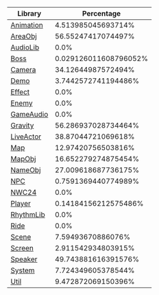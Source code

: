| Library | Percentage |
| ------------- | ------------- |
| [Animation](https://github.com/shibbo/Petari/blob/main/docs/lib/Animation.md) | 4.513985045693714% |
| [AreaObj](https://github.com/shibbo/Petari/blob/main/docs/lib/AreaObj.md) | 56.55247417074497% |
| [AudioLib](https://github.com/shibbo/Petari/blob/main/docs/lib/AudioLib.md) | 0.0% |
| [Boss](https://github.com/shibbo/Petari/blob/main/docs/lib/Boss.md) | 0.029126011608796052% |
| [Camera](https://github.com/shibbo/Petari/blob/main/docs/lib/Camera.md) | 34.12644987572494% |
| [Demo](https://github.com/shibbo/Petari/blob/main/docs/lib/Demo.md) | 3.7442572741194486% |
| [Effect](https://github.com/shibbo/Petari/blob/main/docs/lib/Effect.md) | 0.0% |
| [Enemy](https://github.com/shibbo/Petari/blob/main/docs/lib/Enemy.md) | 0.0% |
| [GameAudio](https://github.com/shibbo/Petari/blob/main/docs/lib/GameAudio.md) | 0.0% |
| [Gravity](https://github.com/shibbo/Petari/blob/main/docs/lib/Gravity.md) | 56.286937028734464% |
| [LiveActor](https://github.com/shibbo/Petari/blob/main/docs/lib/LiveActor.md) | 38.87044721069618% |
| [Map](https://github.com/shibbo/Petari/blob/main/docs/lib/Map.md) | 12.97420756503816% |
| [MapObj](https://github.com/shibbo/Petari/blob/main/docs/lib/MapObj.md) | 16.652279274875454% |
| [NameObj](https://github.com/shibbo/Petari/blob/main/docs/lib/NameObj.md) | 27.009618687736175% |
| [NPC](https://github.com/shibbo/Petari/blob/main/docs/lib/NPC.md) | 0.7591369440774989% |
| [NWC24](https://github.com/shibbo/Petari/blob/main/docs/lib/NWC24.md) | 0.0% |
| [Player](https://github.com/shibbo/Petari/blob/main/docs/lib/Player.md) | 0.14184156212575486% |
| [RhythmLib](https://github.com/shibbo/Petari/blob/main/docs/lib/RhythmLib.md) | 0.0% |
| [Ride](https://github.com/shibbo/Petari/blob/main/docs/lib/Ride.md) | 0.0% |
| [Scene](https://github.com/shibbo/Petari/blob/main/docs/lib/Scene.md) | 7.59493670886076% |
| [Screen](https://github.com/shibbo/Petari/blob/main/docs/lib/Screen.md) | 2.911542934803915% |
| [Speaker](https://github.com/shibbo/Petari/blob/main/docs/lib/Speaker.md) | 49.743881616391576% |
| [System](https://github.com/shibbo/Petari/blob/main/docs/lib/System.md) | 7.724349605378544% |
| [Util](https://github.com/shibbo/Petari/blob/main/docs/lib/Util.md) | 9.472872069150396% |
